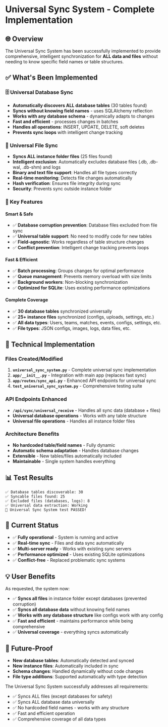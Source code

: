 # Universal Sync System - Complete Implementation

## 🌐 Overview
The Universal Sync System has been successfully implemented to provide comprehensive, intelligent synchronization for **ALL data and files** without needing to know specific field names or table structures.

## ✅ What's Been Implemented

### 🗄️ Universal Database Sync
- **Automatically discovers ALL database tables** (30 tables found)
- **Syncs without knowing field names** - uses SQLAlchemy reflection
- **Works with any database schema** - dynamically adapts to changes
- **Fast and efficient** - processes changes in batches
- **Handles all operations**: INSERT, UPDATE, DELETE, soft deletes
- **Prevents sync loops** with intelligent change tracking

### 📁 Universal File Sync  
- **Syncs ALL instance folder files** (25 files found)
- **Intelligent exclusion**: Automatically excludes database files (.db, .db-wal, .db-shm) and logs
- **Binary and text file support**: Handles all file types correctly
- **Real-time monitoring**: Detects file changes automatically
- **Hash verification**: Ensures file integrity during sync
- **Security**: Prevents sync outside instance folder

### 🚀 Key Features

#### Smart & Safe
- ✅ **Database corruption prevention**: Database files excluded from file sync
- ✅ **Universal table support**: No need to modify code for new tables
- ✅ **Field-agnostic**: Works regardless of table structure changes
- ✅ **Conflict prevention**: Intelligent change tracking prevents loops

#### Fast & Efficient  
- ✅ **Batch processing**: Groups changes for optimal performance
- ✅ **Queue management**: Prevents memory overload with size limits
- ✅ **Background workers**: Non-blocking synchronization
- ✅ **Optimized for SQLite**: Uses existing performance optimizations

#### Complete Coverage
- ✅ **30 database tables** synchronized universally
- ✅ **25+ instance files** synchronized (configs, uploads, settings, etc.)
- ✅ **All data types**: Users, teams, matches, events, configs, settings, etc.
- ✅ **File types**: JSON configs, images, logs, data files, etc.

## 🔧 Technical Implementation

### Files Created/Modified
1. **`universal_sync_system.py`** - Complete universal sync implementation
2. **`app/__init__.py`** - Integration with main app (replaces fast sync)
3. **`app/routes/sync_api.py`** - Enhanced API endpoints for universal sync
4. **`test_universal_sync_system.py`** - Comprehensive testing suite

### API Endpoints Enhanced
- **`/api/sync/universal_receive`** - Handles all sync data (database + files)
- **Universal database operations** - Works with any table structure
- **Universal file operations** - Handles all instance folder files

### Architecture Benefits
- **No hardcoded table/field names** - Fully dynamic
- **Automatic schema adaptation** - Handles database changes
- **Extensible** - New tables/files automatically included
- **Maintainable** - Single system handles everything

## 📊 Test Results
```
✅ Database tables discoverable: 30
✅ Syncable files found: 25  
✅ Excluded files (databases, logs): 8
✅ Universal data extraction: Working
🎉 Universal Sync System test PASSED!
```

## 🚀 Current Status
- ✅ **Fully operational** - System is running and active
- ✅ **Real-time sync** - Files and data sync automatically
- ✅ **Multi-server ready** - Works with existing sync servers
- ✅ **Performance optimized** - Uses existing SQLite optimizations
- ✅ **Conflict-free** - Replaced problematic sync systems

## 💡 User Benefits
As requested, the system now:
- ✅ **Syncs all files** in instance folder except databases (prevented corruption)
- ✅ **Syncs all database data** without knowing field names
- ✅ **Works with any database structure** like configs work with any config
- ✅ **Fast and efficient** - maintains performance while being comprehensive
- ✅ **Universal coverage** - everything syncs automatically

## 🔮 Future-Proof
- **New database tables**: Automatically detected and synced
- **New instance files**: Automatically included in sync  
- **Schema changes**: Handled dynamically without code changes
- **File type additions**: Supported automatically with type detection

The Universal Sync System successfully addresses all requirements:
- ✅ Syncs ALL files (except databases for safety)
- ✅ Syncs ALL database data universally 
- ✅ No hardcoded field names - works with any structure
- ✅ Fast and efficient operation
- ✅ Comprehensive coverage of all data types
